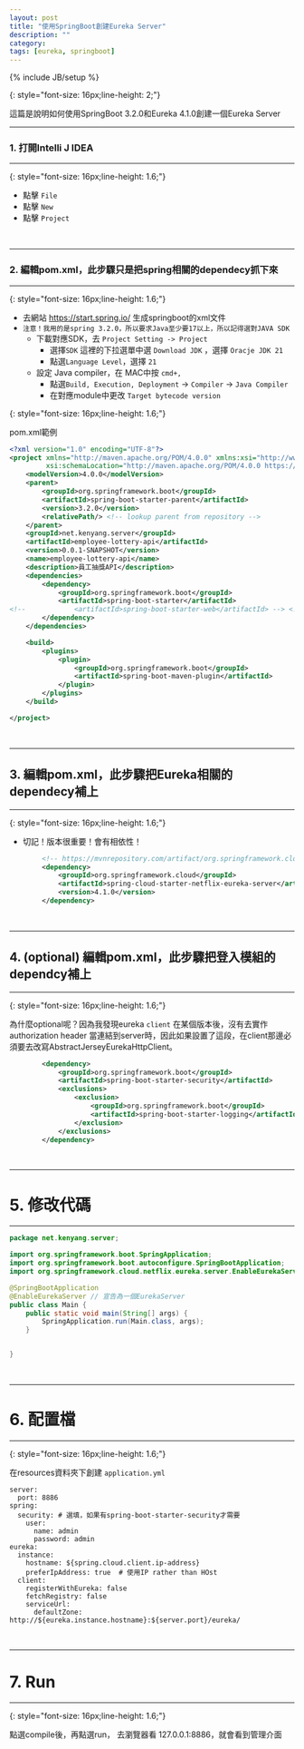 ```yaml
---
layout: post
title: "使用SpringBoot創建Eureka Server"
description: ""
category: 
tags: [eureka, springboot]
---
```

{% include JB/setup %}

{: style="font-size: 16px;line-height: 2;"}

這篇是說明如何使用SpringBoot 3.2.0和Eureka 4.1.0創建一個Eureka Server

---
### 1. 打開Intelli J IDEA
---

{: style="font-size: 16px;line-height: 1.6;"}

- 點擊 `File` 
- 點擊 `New`
- 點擊 `Project`

<br />

<!--more-->

---
### 2. 編輯pom.xml，此步驟只是把spring相關的dependecy抓下來
---


{: style="font-size: 16px;line-height: 1.6;"}

- 去網站 https://start.spring.io/ 生成springboot的xml文件
- `注意！我用的是spring 3.2.0，所以要求Java至少要17以上，所以記得選對JAVA SDK` 
   -  下載對應SDK，去 `Project Setting -> Project` 
      -  選擇`SDK` 這裡的下拉選單中選 `Download JDK` ，選擇 `Oracje JDK 21`
      -  點選`Language Level`，選擇 `21`
   - 設定 Java compiler，在 MAC中按 `cmd+,` 
      -  點選`Build, Execution, Deployment` -> `Compiler` -> `Java Compiler` 
      -  在對應module中更改 `Target bytecode version`


{: style="font-size: 16px;line-height: 1.6;"}

pom.xml範例

```xml
<?xml version="1.0" encoding="UTF-8"?>
<project xmlns="http://maven.apache.org/POM/4.0.0" xmlns:xsi="http://www.w3.org/2001/XMLSchema-instance"
         xsi:schemaLocation="http://maven.apache.org/POM/4.0.0 https://maven.apache.org/xsd/maven-4.0.0.xsd">
    <modelVersion>4.0.0</modelVersion>
    <parent>
        <groupId>org.springframework.boot</groupId>
        <artifactId>spring-boot-starter-parent</artifactId>
        <version>3.2.0</version>
        <relativePath/> <!-- lookup parent from repository -->
    </parent>
    <groupId>net.kenyang.server</groupId>
    <artifactId>employee-lottery-api</artifactId>
    <version>0.0.1-SNAPSHOT</version>
    <name>employee-lottery-api</name>
    <description>員工抽獎API</description>
    <dependencies>
        <dependency>
            <groupId>org.springframework.boot</groupId>
            <artifactId>spring-boot-starter</artifactId>
<!--            <artifactId>spring-boot-starter-web</artifactId> --> <!-- 這個是單純給restful，但因為會有eureka，所以不用 -->
        </dependency>
    </dependencies>

    <build>
        <plugins>
            <plugin>
                <groupId>org.springframework.boot</groupId>
                <artifactId>spring-boot-maven-plugin</artifactId>
            </plugin>
        </plugins>
    </build>

</project>
```


<br />

---
## 3. 編輯pom.xml，此步驟把Eureka相關的dependecy補上
---


{: style="font-size: 16px;line-height: 1.6;"}

- 切記！版本很重要！會有相依性！

```xml
        <!-- https://mvnrepository.com/artifact/org.springframework.cloud/spring-cloud-starter-netflix-eureka-server -->
        <dependency>
            <groupId>org.springframework.cloud</groupId>
            <artifactId>spring-cloud-starter-netflix-eureka-server</artifactId>
            <version>4.1.0</version>
        </dependency>
```


<br />

---
## 4. (optional) 編輯pom.xml，此步驟把登入模組的dependcy補上
---


{: style="font-size: 16px;line-height: 1.6;"}

為什麼optional呢？因為我發現eureka `client` 在某個版本後，沒有去實作 authorization header 當連結到server時，因此如果設置了這段，在client那邊必須要去改寫AbstractJerseyEurekaHttpClient。

```xml
        <dependency>
            <groupId>org.springframework.boot</groupId>
            <artifactId>spring-boot-starter-security</artifactId>
            <exclusions>
                <exclusion>
                    <groupId>org.springframework.boot</groupId>
                    <artifactId>spring-boot-starter-logging</artifactId>
                </exclusion>
            </exclusions>
        </dependency>
```

<br />

---
# 5. 修改代碼
---

```java
package net.kenyang.server;

import org.springframework.boot.SpringApplication;
import org.springframework.boot.autoconfigure.SpringBootApplication;
import org.springframework.cloud.netflix.eureka.server.EnableEurekaServer;

@SpringBootApplication
@EnableEurekaServer // 宣告為一個EurekaServer
public class Main {
    public static void main(String[] args) {
        SpringApplication.run(Main.class, args);
    }


}
```

<br />

---
# 6. 配置檔
---


{: style="font-size: 16px;line-height: 1.6;"}

在resources資料夾下創建 `application.yml`

```
server:
  port: 8886
spring:
  security: # 選填，如果有spring-boot-starter-security才需要
    user:
      name: admin
      password: admin
eureka:
  instance:
    hostname: ${spring.cloud.client.ip-address}
    preferIpAddress: true  # 使用IP rather than HOst
  client:
    registerWithEureka: false
    fetchRegistry: false
    serviceUrl:
      defaultZone: http://${eureka.instance.hostname}:${server.port}/eureka/

```

<br />

---
# 7. Run
---


{: style="font-size: 16px;line-height: 1.6;"}

點選compile後，再點選run，
去瀏覽器看 127.0.0.1:8886，就會看到管理介面


<br />

<br />

<br />